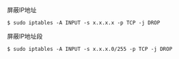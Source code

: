 
屏蔽IP地址

    $ sudo iptables -A INPUT -s x.x.x.x -p TCP -j DROP

屏蔽IP地址段

    $ sudo iptables -A INPUT -s x.x.x.0/255 -p TCP -j DROP
